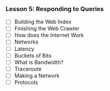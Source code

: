 ### Lesson 5: Responding to Queries 
+ [ ] Building the Web Index
+ [ ] Finishing the Web Crawler 
+ [ ] How does the Internet Work
+ [ ] Networks
+ [ ] Latency
+ [ ] Buckets of Bits
+ [ ] What is Bandwidth?
+ [ ] Traceroute
+ [ ] Making a Network
+ [ ] Protocols 
